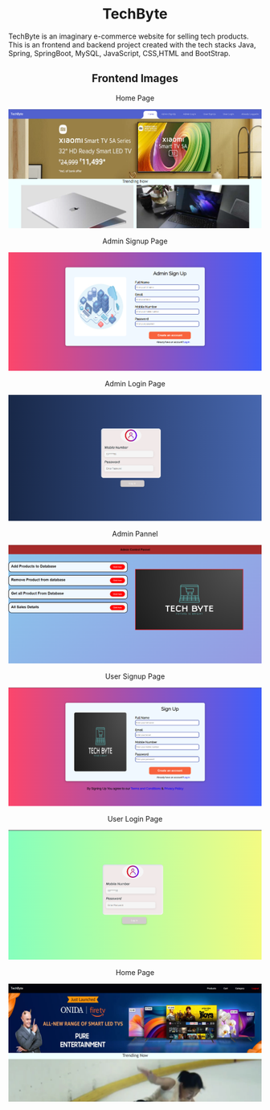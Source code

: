 <h1 align="center">TechByte</h1>
TechByte is an imaginary e-commerce website for selling tech products. This is an frontend and backend project created with the tech stacks Java, Spring, SpringBoot, MySQL, JavaScript, CSS,HTML  and BootStrap.

<h2 align="center">Frontend Images</h2>
<p align="center">Home Page</p>
<img src="https://github.com/SuragVC/TechByte/blob/main/FrontEnd%20Images/Main%20Index.png?raw=true"/>
<p align="center">Admin Signup Page</p>
<img src="https://github.com/SuragVC/TechByte/blob/main/FrontEnd%20Images/Admin%20Signup.png?raw=true"/>
<p align="center">Admin Login Page</p>
<img src="https://github.com/SuragVC/TechByte/blob/main/FrontEnd%20Images/AdminLogin.png?raw=true"/>
<p align="center">Admin Pannel</p>
<img src="https://github.com/SuragVC/TechByte/blob/main/FrontEnd%20Images/Adminpannel.png?raw=true"/>

<p align="center">User Signup Page</p>
<img src="https://github.com/SuragVC/TechByte/blob/main/FrontEnd%20Images/User%20SignUp.png?raw=true"/>
<p align="center">User Login Page</p>
<img src="https://github.com/SuragVC/TechByte/blob/main/FrontEnd%20Images/UserLogin.png?raw=true"/>
<p align="center">Home Page</p>
<img src="https://github.com/SuragVC/TechByte/blob/main/FrontEnd%20Images/HomePage.png?raw=true"/>

